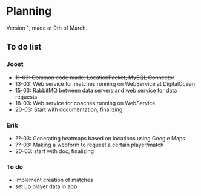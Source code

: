 # Planning
Version 1, made at 9th of March.

## To do list

### Joost

* ~~11-03: Common code made: LocationPacket, MySQL Connector~~
* 13-03: Web service for matches running on WebService at DigitalOcean
* 15-03: RabbitMQ between data servers and web service for data requests
* 18-03: Web service for coaches running on WebService
* 20-03: Start with documentation, finalizing

### Erik
* ??-03: Generating heatmaps based on locations using Google Maps
* ??-03: Making a webform to request a certain player/match
* 20-03: start with doc, finalizing


### To do
* Implement creation of matches
* set up player data in app
